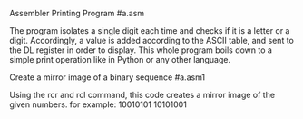 Assembler Printing Program  #a.asm

The program isolates a single digit each time and checks if it is a letter or a digit. 
Accordingly, a value is added according to the ASCII table, and sent to the DL register in order to display.
This whole program boils down to a simple print operation like in Python or any other language.



Create a mirror image of a binary sequence  #a.asm1

Using the rcr and rcl command, this code creates a mirror image of the given numbers.
for example:
                    10010101
                    10101001
